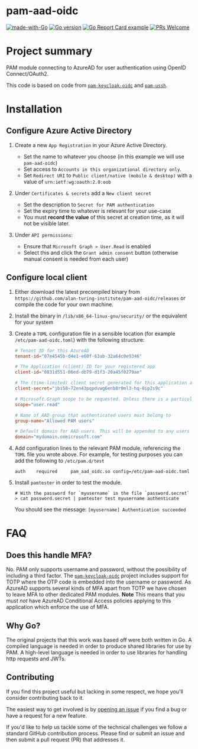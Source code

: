 # pam-aad-oidc

[![made-with-Go](https://img.shields.io/badge/Made%20with-Go-1f425f.svg)](https://go.dev/)
[![Go version](https://img.shields.io/github/go-mod/go-version/alan-turing-institute/pam-aad-oidc.svg)](https://github.com/alan-turing-institute/pam-aad-oidc)
[![Go Report Card example](https://goreportcard.com/badge/github.com/alan-turing-institute/pam-aad-oidc)](https://goreportcard.com/report/github.com/alan-turing-institute/pam-aad-oidc)
[![PRs Welcome](https://img.shields.io/badge/PRs-welcome-brightgreen.svg)](http://makeapullrequest.com)

# Project summary

PAM module connecting to AzureAD for user authentication using OpenID Connect/OAuth2.

This code is based on code from [`pam-keycloak-oidc`](https://github.com/zhaow-de/pam-keycloak-oidc) and [`pam-ussh`](https://github.com/uber/pam-ussh).

# Installation

## Configure Azure Active Directory

1. Create a new `App Registration` in your Azure Active Directory.

   - Set the name to whatever you choose (in this example we will use `pam-aad-oidc`)
   - Set access to `Accounts in this organizational directory only`.
   - Set `Redirect URI` to `Public client/native (mobile & desktop)` with a value of `urn:ietf:wg:oauth:2.0:oob`

2. Under `Certificates & secrets` add a `New client secret`

   - Set the description to `Secret for PAM authentication`
   - Set the expiry time to whatever is relevant for your use-case
   - You must **record the value** of this secret at creation time, as it will not be visible later.

3. Under `API permissions`:
   - Ensure that `Microsoft Graph > User.Read` is enabled
   - Select this and click the `Grant admin consent` button (otherwise manual consent is needed from each user)

## Configure local client

1. Either download the latest precompiled binary from `https://github.com/alan-turing-institute/pam-aad-oidc/releases` or compile the code for your own machine.

2. Install the binary in `/lib/x86_64-linux-gnu/security/` or the equivalent for your system

3. Create a `TOML` configuration file in a sensible location (for example `/etc/pam-aad-oidc.toml`) with the following structure:

   ```toml
   # Tenant ID for this AzureAD
   tenant-id="07e4545b-d4e1-e60f-63ab-32a64c0e9346"

   # The Application (client) ID for your registered app
   client-id="0831d551-06ed-db79-d1f3-20a45f0279ae"

   # The (time-limited) client secret generated for this application above
   client-secret="jbi58~72en43pqpdvwg6enb8r0ml3-hq-0ip2s9c"

   # Microsoft.Graph scope to be requested. Unless there is a particular reason not to, use 'user.read'.
   scope="user.read"

   # Name of AAD group that authenticated users must belong to
   group-name="Allowed PAM users"

   # Default domain for AAD users. This will be appended to any users not in `username@domain` format.
   domain="mydomain.onmicrosoft.com"
   ```

4. Add configuration lines to the relevant PAM module, referencing the `TOML` file you wrote above.
   For example, for testing purposes you can add the following to `/etc/pam.d/test`

   ```none
   auth    required     pam_aad_oidc.so config=/etc/pam-aad-oidc.toml
   ```

5. Install `pamtester` in order to test the module.

   ```shell
   # With the password for `myusername` in the file `password.secret`
   > cat password.secret | pamtester test myusername authenticate
   ```

   You should see the message: `[myusername] Authentication succeeded`

# FAQ

## Does this handle MFA?

No. PAM only supports username and password, without the possibility of including a third factor.
The [`pam-keycloak-oidc`](https://github.com/zhaow-de/pam-keycloak-oidc) project includes support for TOTP where the OTP code is embedded into the username or password.
As AzureAD supports several kinds of MFA apart from TOTP we have chosen to leave MFA to other dedicated PAM modules.
**Note** This means that you must _not_ have AzureAD Conditional Access policies applying to this application which enforce the use of MFA.

## Why Go?

The original projects that this work was based off were both written in Go.
A compiled language is needed in order to produce shared libraries for use by PAM.
A high-level language is needed in order to use libraries for handling http requests and JWTs.

## Contributing

If you find this project useful but lacking in some respect, we hope you'll consider contributing back to it.

The easiest way to get involved is by [opening an issue](https://github.com/alan-turing-institute/pam-aad-oidc/issues/new) if you find a bug or have a request for a new feature.

If you'd like to help us tackle some of the technical challenges we follow a standard GitHub contribution process.
Please find or submit an issue and then submit a pull request (PR) that addresses it.
